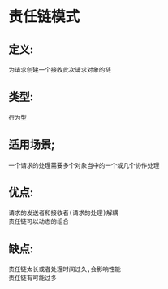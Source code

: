# 责任链模式

## 定义:

    为请求创建一个接收此次请求对象的链
    
## 类型:

    行为型
    
## 适用场景;

    一个请求的处理需要多个对象当中的一个或几个协作处理
    
## 优点:

    请求的发送者和接收者(请求的处理)解耦
    责任链可以动态的组合
    

## 缺点:

    责任链太长或者处理时间过久,会影响性能
    责任链有可能过多

